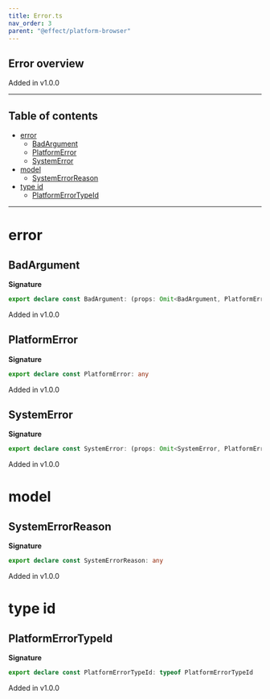 ```yaml
---
title: Error.ts
nav_order: 3
parent: "@effect/platform-browser"
---
```


## Error overview

Added in v1.0.0

---

<h2 class="text-delta">Table of contents</h2>

- [error](#error)
  - [BadArgument](#badargument)
  - [PlatformError](#platformerror)
  - [SystemError](#systemerror)
- [model](#model)
  - [SystemErrorReason](#systemerrorreason)
- [type id](#type-id)
  - [PlatformErrorTypeId](#platformerrortypeid)

---

# error

## BadArgument

**Signature**

```ts
export declare const BadArgument: (props: Omit<BadArgument, PlatformError.ProvidedFields>) => BadArgument
```

Added in v1.0.0

## PlatformError

**Signature**

```ts
export declare const PlatformError: any
```

Added in v1.0.0

## SystemError

**Signature**

```ts
export declare const SystemError: (props: Omit<SystemError, PlatformError.ProvidedFields>) => SystemError
```

Added in v1.0.0

# model

## SystemErrorReason

**Signature**

```ts
export declare const SystemErrorReason: any
```

Added in v1.0.0

# type id

## PlatformErrorTypeId

**Signature**

```ts
export declare const PlatformErrorTypeId: typeof PlatformErrorTypeId
```

Added in v1.0.0
